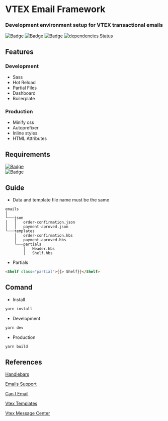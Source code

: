 # VTEX Email Framework
### Development environment setup for VTEX transactional emails
[![Badge](https://img.shields.io/github/license/CrisFeit/vtex-email-framework)](https://github.com/CrisFeit/vtex-email-framework/blob/master/LICENSE) [![Badge](https://img.shields.io/github/package-json/v/crisfeit/vtex-email-framework)](https://github.com/CrisFeit/vtex-email-framework/releases) [![Badge](https://img.shields.io/github/issues/CrisFeit/vtex-email-framework)](https://github.com/CrisFeit/vtex-email-framework/issues) [![dependencies Status](https://status.david-dm.org/gh/CrisFeit/vtex-email-framework.svg)](https://github.com/CrisFeit/vtex-email-framework/blob/master/package.json)
##  Features
### Development
* Sass
* Hot Reload
* Partial Files
* Dashboard
* Boilerplate
### Production
* Minify css
* Autoprefixer
* Inline styles
* HTML Attributes
## Requirements
[![Badge](https://img.shields.io/badge/%20yarn->=_1-blue?logo=yarn)](https://classic.yarnpkg.com)   
[![Badge](https://img.shields.io/badge/%20node.js-%20%3E%3D_14-brightgreen?logo=node.js)](https://nodejs.org)
## Guide
* Data and template file name must be the same
```
emails
│
└───json
│   │   order-confirmation.json
│   │   payment-aproved.json
└───templates
    │   order-confirmation.hbs
    │   payment-aproved.hbs
    └───partials
        │   Header.hbs
        │   Shelf.hbs
```
* Partials
```html
<Shelf class="partial">{{> Shelf}}</Shelf>
```
## Comand
- Install
```bash
yarn install
```
- Development
```bash
yarn dev
```
- Production
```bash
yarn build
```
## References
[Handlebars](https://handlebarsjs.com/)  

[Emails Support](https://www.campaignmonitor.com/css/)  

[Can I Email](https://www.caniemail.com/)

[Vtex Templates](https://help.vtex.com/tutorial/list-of-e-mail-templates-in-the-message-center--3g2S2kqBOoSGcCaqMYK2my)  

[Vtex Message Center](https://help.vtex.com/en/tracks/transactional-emails--6IkJwttMw5T84mlY9RifRP/5uvq01BDu6nnDEJpseR1aH)

